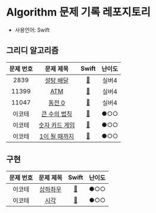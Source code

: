 # Algorithm 문제 기록 레포지토리
- 사용언어: Swift

## 그리디 알고리즘
| 문제 번호 | 문제 제목 | Swift | 난이도 |
| :-------: | :---: | :------: | :--: | 
| 2839   | [설탕 배달](https://www.acmicpc.net/problem/2839)  | [🔗](https://github.com/eung7/Algorithm/blob/master/%EA%B7%B8%EB%A6%AC%EB%94%94%EC%95%8C%EA%B3%A0%EB%A6%AC%EC%A6%98/2839.swift)   | 실버4 |
| 11399   | [ATM](https://www.acmicpc.net/problem/11399)  | [🔗](https://github.com/eung7/Algorithm/blob/master/%EA%B7%B8%EB%A6%AC%EB%94%94%EC%95%8C%EA%B3%A0%EB%A6%AC%EC%A6%98/11399.swift)   | 실버4 |
| 11047   | [동전 0](https://www.acmicpc.net/problem/11047)  | [🔗](https://github.com/eung7/Algorithm/blob/master/%EA%B7%B8%EB%A6%AC%EB%94%94%EC%95%8C%EA%B3%A0%EB%A6%AC%EC%A6%98/11047.swift)   | 실버4 |
| 이코테   | [큰 수의 법칙](https://velog.io/@ny_/Algorithm%EC%9D%B4%EC%BD%94%ED%85%8C-%EA%B7%B8%EB%A6%AC%EB%94%94-%ED%81%B0-%EC%88%98%EC%9D%98-%EB%B2%95%EC%B9%99)  | [🔗](https://github.com/eung7/Algorithm/blob/master/%EA%B7%B8%EB%A6%AC%EB%94%94%EC%95%8C%EA%B3%A0%EB%A6%AC%EC%A6%98/%ED%81%B0%20%EC%88%98%EC%9D%98%20%EB%B2%95%EC%B9%99.swift)   | ●○○ |
| 이코테   | [숫자 카드 게임](https://velog.io/@suzieep/Algorithm-%EC%9D%B4%EC%BD%94%ED%85%8C-%EC%88%AB%EC%9E%90-%EC%B9%B4%EB%93%9C-%EA%B2%8C%EC%9E%84-%ED%8C%8C%EC%9D%B4%EC%8D%AC)  | [🔗](https://github.com/eung7/Algorithm/blob/master/%EA%B7%B8%EB%A6%AC%EB%94%94%EC%95%8C%EA%B3%A0%EB%A6%AC%EC%A6%98/%EC%88%AB%EC%9E%90%20%EC%B9%B4%EB%93%9C%20%EA%B2%8C%EC%9E%84.swift)   | ●○○ |
| 이코테   | [1이 될 때까지](https://kk-programming.tistory.com/6)  | [🔗](https://github.com/eung7/Algorithm/blob/master/%EA%B7%B8%EB%A6%AC%EB%94%94%EC%95%8C%EA%B3%A0%EB%A6%AC%EC%A6%98/1%EC%9D%B4%20%EB%90%A0%20%EB%95%8C%EA%B9%8C%EC%A7%80.swift)   | ●○○ |

## 구현
| 문제 번호 | 문제 제목 | Swift | 난이도 |
| :-------: | :---: | :------: | :--: | 
| 이코테 | [상하좌우](https://velog.io/@suzieep/Algorithm-%EC%9D%B4%EC%BD%94%ED%85%8C-%EC%83%81%ED%95%98%EC%A2%8C%EC%9A%B0-%ED%8C%8C%EC%9D%B4%EC%8D%AC) | [🔗]() | ●○○ | 
| 이코테 | [시각](https://velog.io/@suzieep/Algorithm-%EC%9D%B4%EC%BD%94%ED%85%8C-%EC%8B%9C%EA%B0%81-%ED%8C%8C%EC%9D%B4%EC%8D%AC) | [🔗]() | ●○○ | 
